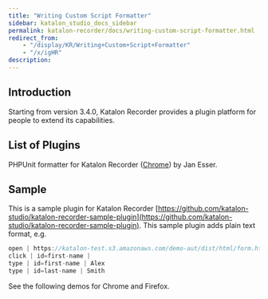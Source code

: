 ```yaml
---
title: "Writing Custom Script Formatter" 
sidebar: katalon_studio_docs_sidebar
permalink: katalon-recorder/docs/writing-custom-script-formatter.html 
redirect_from:
    - "/display/KR/Writing+Custom+Script+Formatter"
    - "/x/igHR"
description: 
---
```

Introduction
------------

Starting from version 3.4.0, Katalon Recorder provides a plugin platform for people to extend its capabilities.

List of Plugins
---------------

PHPUnit formatter for Katalon Recorder ([Chrome](https://chrome.google.com/webstore/detail/phpunit-formatter-for-kat/gelokgfkbnkkcdbokielchgpfnphoalk?utm_source=chrome-ntp-icon)) by Jan Esser.

Sample
------

This is a sample plugin for Katalon Recorder [https://github.com/katalon-studio/katalon-recorder-sample-plugin](https://github.com/katalon-studio/katalon-recorder-sample-plugin). This sample plugin adds plain text format, e.g.

```groovy
open | https://katalon-test.s3.amazonaws.com/demo-aut/dist/html/form.html | 
click | id=first-name | 
type | id=first-name | Alex 
type | id=last-name | Smith
```

See the following demos for Chrome and Firefox.